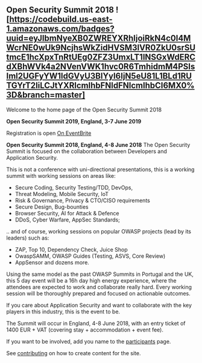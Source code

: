 ## Open Security Summit 2018 ![https://codebuild.us-east-1.amazonaws.com/badges?uuid=eyJlbmNyeXB0ZWREYXRhIjoiRkN4c0l4MWcrNE0wUk9NcjhsWkZidHVSM3lVR0ZkU0srSUtmcE1hcXpxTnRtUEg0ZFZ3UmxLT1lNSGxWdERCdXBhWVk4a2NVenVWK1hvc0R6TmhidmM4PSIsIml2UGFyYW1ldGVyU3BlYyI6IjN5eU81L1BLd1RUTGYrT2IiLCJtYXRlcmlhbFNldFNlcmlhbCI6MX0%3D&branch=master]

Welcome to the home page of the Open Security Summit 2018

**Open Security Summit 2019, England, 3-7 June 2019**

Registration is open [On EventBrite](https://eventbrite.be/tickets-external?eid=39825671656&ref=etckt) 

**Open Security Summit 2018, England, 4-8 June 2018**
The Open Security Summit is focused on the collaboration between Developers and Application Security.

This is not a conference with uni-directional presentations, this is a working summit with working sessions on areas like:
* Secure Coding, Security Testing/TDD, DevOps,
* Threat Modeling, Mobile Security, IoT
* Risk & Governance, Privacy & CTO/CISO requirements
* Secure Design, Bug-bounties
* Browser Security, AI for Attack & Defence
* DDoS, Cyber Warfare, AppSec Standards; 

.. and of course, working sessions on popular OWASP projects (lead by its leaders) such as:
* ZAP, Top 10, Dependency Check, Juice Shop
* OwaspSAMM, OWASP Guides (Testing, ASVS, Core Review)
* AppSensor and dozens more.

Using the same model as the past OWASP Summits in Portugal and the UK, this 5 day event will be a 16h day high energy experience, where the attendees are expected to work and collaborate really hard. Every working session will be thoroughly prepared and focused on actionable outcomes.


If you care about Application Security and want to collaborate with the key players in this industry, this is the event to be.

The Summit will occur in England, 4-8 June 2018, with an entry ticket of 1400 EUR + VAT (covering stay + accommodation + event fee).

If you want to be involved, add you name to the [participants](content/participant) page.

See [contributing](CONTRIBUTING.md) on how to create content for the site.
